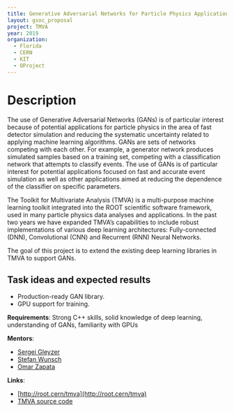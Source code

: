 ```yaml
---
title: Generative Adversarial Networks for Particle Physics Applications
layout: gsoc_proposal
project: TMVA
year: 2019
organization:
  - Florida
  - CERN
  - KIT
  - OProject
---
```


# Description

The use of Generative Adversarial Networks (GANs) is of particular interest because of potential applications for particle physics in the area of fast detector simulation and reducing the systematic uncertainty related to applying machine learning algorithms. GANs are sets of networks competing with each other. For example, a generator network produces simulated samples based on a training set, competing with a classification network that attempts to classify events. The use of GANs is of particular interest for potential applications focused on fast and accurate event simulation as well as other applications aimed at reducing the dependence of the classifier on specific parameters. 

The Toolkit for Multivariate Analysis (TMVA) is a multi-purpose machine learning toolkit integrated into the ROOT scientific software framework, used in many particle physics data analyses and applications. In the past two years we have expanded TMVA’s capabilities to include robust implementations of various deep learning architectures: Fully-connected (DNN), Convolutional (CNN) and Recurrent (RNN) Neural Networks. 

The goal of this project is to extend the existing deep learning libraries in TMVA to support GANs. 


## Task ideas and expected results
  * Production-ready GAN library.
  * GPU support for training.


**Requirements**: Strong C++ skills, solid knowledge of deep learning, understanding of GANs, familiarity with GPUs

**Mentors**: 
* [Sergei Gleyzer](mailto:sft-gsoc@cern.ch?subject=TMVA%20GANs) 
* [Stefan Wunsch](mailto:sft-gsoc@cern.ch?subject=TMVA%20GANs)
* [Omar Zapata](mailto:sft-gsoc@cern.ch?subject=TMVA%20GANs)

**Links**:
  * [http://root.cern/tmva](http://root.cern/tmva)
  * [TMVA source code](https://github.com/root-project/root/tree/master/tmva)


